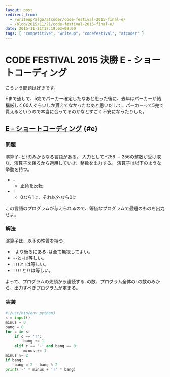 ```yaml
---
layout: post
redirect_from:
  - /writeup/algo/atcoder/code-festival-2015-final-e/
  - /blog/2015/11/21/code-festival-2015-final-e/
date: 2015-11-21T17:19:03+09:00
tags: [ "competitive", "writeup", "codefestival", "atcoder" ]
---
```


# CODE FESTIVAL 2015 決勝 E - ショートコーディング

こういう問題は好きです。

Eまで通して、5完でパーカー確定したなあと思った後に、去年はパーカーが結構厳しく60人ぐらいしか貰えてなかったなあと思いだして、パーカーって5完で貰えるというので本当に合ってるのかなとすごく不安になったりした。

<!-- more -->

## [E - ショートコーディング](https://beta.atcoder.jp/contests/code-festival-2015-final-open/tasks/codefestival_2015_final_e) {#e}

### 問題

演算子`-`と`!`のみからなる言語がある。
入力として$-256 \sim 256$の整数が受け取り、演算子を後ろから適用していき、整数を出力する。
演算子は以下のような挙動を持つ。

-   `-`
    -   正負を反転
-   `!`
    -   $0$なら$1$に、それ以外なら$0$に

この言語のプログラムが与えられるので、等価なプログラムで最短のものを出力せよ。

### 解法

演算子は、以下の性質を持つ。

-   `!`より後ろにある`-`は全て無視してよい。
-   `--`と`-`は等しい。
-   `!!!`と`!`は等しい。
-   `!!!!`と`!!`は等しい。

よって、プログラムの先頭から連続する`-`の数、プログラム全体の`!`の数のみから、出力すべきプログラムが定まる。

### 実装

``` python
#!/usr/bin/env python3
s = input()
minus = 0
bang = 0
for c in s:
    if c == '!':
        bang += 1
    elif c == '-' and bang == 0:
        minus += 1
minus %= 2
if bang:
    bang = 2 - bang % 2
print('-' * minus + '!' * bang)
```

